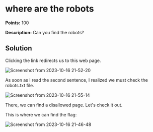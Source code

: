 # where are the robots


**Points:** 100

**Description:** Can you find the robots? 




## Solution 



Clicking the link redirects us to this web page.

![Screenshot from 2023-10-16 21-52-20](https://github.com/HelsNetwork/CTF-writeups/assets/87879515/06dea143-dfe9-4e25-a0a0-eec532164272)


As soon as I read the second sentence, I realized we must check the robots.txt file.


![Screenshot from 2023-10-16 21-55-14](https://github.com/HelsNetwork/CTF-writeups/assets/87879515/3db4f42c-53e4-43d5-9d9f-94ffe343843b)

There, we can find a disallowed page. Let's check it out.

This is where we can find the flag:

![Screenshot from 2023-10-16 21-46-48](https://github.com/HelsNetwork/CTF-writeups/assets/87879515/6b62560c-646e-4b33-8f38-9a3863ae28a3)
